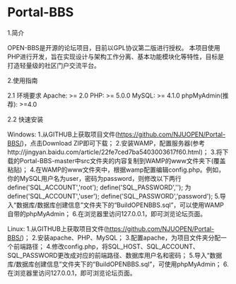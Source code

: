 Portal-BBS
==========
1.简介

  OPEN-BBS是开源的论坛项目，目前以GPL协议第二版进行授权。
  本项目使用PHP进行开发，旨在实现设计与架构工作分离、基本功能模块化等特性，目标是打造轻量级的社区门户交流平台。

2.使用指南

2.1 环境要求
  Apache: >= 2.0
  PHP: >= 5.0.0
  MySQL: >= 4.1.0
  phpMyAdmin(推荐): >=4.0

2.2 快速安装

Windows:
  1.从GITHUB上获取项目文件(https://github.com/NJUOPEN/Portal-BBS/)，点击Download ZIP即可下载；
  2.安装WAMP，配置服务器(参考http://jingyan.baidu.com/article/22fe7ced7ba5403003617f60.html)；
  3.将下载的Portal-BBS-master中src文件夹的内容复制到WAMP的www文件夹下(覆盖粘贴)；
  4.在WAMP的www文件夹中，根据wamp配置编辑config.php。例如，你的MySQL用户名为user，密码为password，则修改以下两行
	define('SQL_ACCOUNT','root');
	define('SQL_PASSWORD','');
  为
	define('SQL_ACCOUNT','user');
	define('SQL_PASSWORD','password');
  5.导入“数据库/数据库创建信息”文件夹下的“BuildOPENBBS.sql”，可以使用WAMP自带的phpMyAdmin；
  6.在浏览器里访问127.0.0.1，即可浏览论坛页面。

Linux:
  1.从GITHUB上获取项目文件(https://github.com/NJUOPEN/Portal-BBS/)；
  2.安装apache、PHP、MySQL；
  3.配置apache，为项目文件夹分配一个前端路径；
  4.修改config.php，将SQL_HOST、SQL_ACCOUNT、SQL_PASSWORD更改成对应的前端路径、数据库用户名和密码；
  5.导入“数据库/数据库创建信息”文件夹下的“BuildOPENBBS.sql”，可使用phpMyAdmin；
  6.在浏览器里访问127.0.0.1，即可浏览论坛页面。